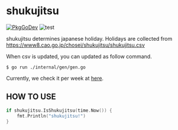 # shukujitsu

[![PkgGoDev](https://pkg.go.dev/badge/github.com/soh335/shukujitsu)](https://pkg.go.dev/github.com/soh335/shukujitsu) ![test](https://github.com/soh335/shukujitsu/workflows/test/badge.svg)

shukujitsu determines japanese holiday.
Holidays are collected from https://www8.cao.go.jp/chosei/shukujitsu/shukujitsu.csv

When csv is updated, you can updated as follow command.

```
$ go run ./internal/gen/gen.go
```

Currently, we check it per week at [here](https://github.com/soh335/shukujitsu/actions?query=workflow%3Aupdate).

## HOW TO USE

```go
if shukujitsu.IsShukujitsu(time.Now()) {
    fmt.Println("shukujitsu!")
}
```

